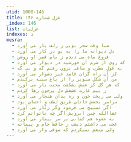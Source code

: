 ```yaml
---
utid: 1000-146
title: غزل شماره ۱۴۶
_index: 146
list: غزلیات
indexes: د
mesra:
  - صبا وقت سحر بویی ز زلف یار می آورد
  - دل دیوانه ما را به بو در کار می آورد
  - فروغ ماه می دیدم ز بام قصر او روشن
  - که روی از شرم آن خورشید در دیوار می آورد
  - به قول مطرب و ساقی برون رفتم گه و بی گه
  - کز آن راه گران قاصد خبر دشوار می آورد
  - من آن شکل صنوبر را از باغ سینه برکندم
  - که هر گل کز غمش بشکفت محنت بار می آورد
  - ز بیم غارت عشقش دل پرخون رها کردم
  - ولی می ریخت خون و ره بدان هنجار می آورد
  - سراسر بخشش جانان طریق لطف و احسان بود
  - اگر تسبیح می فرمود وگر زنّار می آورد
  - عفاالله چین ابرویش اگر چه ناتوانم کرد
  - به عشوه هم کمانی بر سر بیمار می آورد
  - عجب می داشتم دیشب ز حافظ جام و پیمانه
  - ولی منعش نمیکردم که صوفی وار می آورد
---
```

